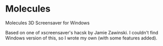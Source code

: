 Molecules
=========

Molecules 3D Screensaver for Windows

Based on one of xscreensaver's hacsk by Jamie Zawinski. I couldn't find
Windows version of this, so I wrote my own (with some features added).
